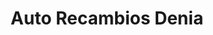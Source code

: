 ---
title: "Auto Recambios Denia"
url: /denia/auto-recambios-denia/
shop: reparación de automóviles
---